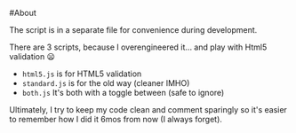 #About

The script is in a separate file for convenience during development.

There are 3 scripts, because I overengineered it... and play with Html5 validation :frowning:
- `html5.js` is for HTML5 validation
- `standard.js` is for the old way (cleaner IMHO)
- `both.js` It's both with a toggle between (safe to ignore)

Ultimately, I try to keep my code clean and comment sparingly so it's easier to remember how I did it 6mos from now (I always forget).